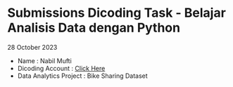 # Submissions Dicoding Task - Belajar Analisis Data dengan Python

28 October 2023

- Name : Nabil Mufti
- Dicoding Account : [Click Here](https://www.dicoding.com/users/nabilmufti/academies)
- Data Analytics Project : Bike Sharing Dataset
